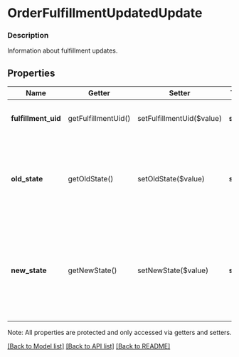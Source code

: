 # OrderFulfillmentUpdatedUpdate

### Description

Information about fulfillment updates.

## Properties
Name | Getter | Setter | Type | Description | Notes
------------ | ------------- | ------------- | ------------- | ------------- | -------------
**fulfillment_uid** | getFulfillmentUid() | setFulfillmentUid($value) | **string** | Unique ID that identifies the fulfillment only within this order. | [optional] 
**old_state** | getOldState() | setOldState($value) | **string** | The state of the fulfillment before the change. Will not be populated if the fulfillment is created with this new Order version. See [OrderFulfillmentState](#type-orderfulfillmentstate) for possible values | [optional] 
**new_state** | getNewState() | setNewState($value) | **string** | The state of the fulfillment after the change. May be equal to old_state if a non-state field was changed on the fulfillment (e.g. tracking number). See [OrderFulfillmentState](#type-orderfulfillmentstate) for possible values | [optional] 

Note: All properties are protected and only accessed via getters and setters.

[[Back to Model list]](../../README.md#documentation-for-models) [[Back to API list]](../../README.md#documentation-for-api-endpoints) [[Back to README]](../../README.md)

